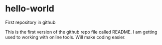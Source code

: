 # hello-world
First repository in github

This is the first version of the github repo file called README.
I am getting used to working with online tools.
Will make coding easier.
